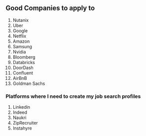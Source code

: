 ## Good Companies to apply to
1. Nutanix
2. Uber
3. Google
4. Netflix
5. Amazon
6. Samsung
7. Nvidia
8.  Bloomberg
9. Databricks
10. DoorDash
11. Confluent
12. AirBnB
13. Goldman Sachs

### Platforms where I need to create my job search profiles
1. Linkedin
2. Indeed
3. Naukri
4. ZipRecruiter
5. Instahyre